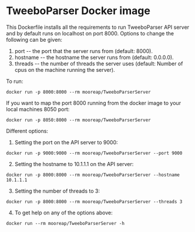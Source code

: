 # TweeboParser Docker image

This Dockerfile installs all the requirements to run TweeboParser API server and by default runs on localhost on port 8000. Options to change the following can be given:
1. port -- the port that the server runs from (default: 8000).
2. hostname -- the hostname the server runs from (default: 0.0.0.0).
3. threads -- the number of threads the server uses (default: Number of cpus on the machine running the server).

To run:
```
docker run -p 8000:8000 --rm mooreap/TweeboParserServer
```
If you want to map the port 8000 running from the docker image to your local machines 8050 port:
```
docker run -p 8050:8000 --rm mooreap/TweeboParserServer
```
Different options:
1. Setting the port on the API server to 9000:
```
docker run -p 9000:9000 --rm mooreap/TweeboParserServer --port 9000
```
2. Setting the hostname to 10.1.1.1 on the API server:
```
docker run -p 8000:8000 --rm mooreap/TweeboParserServer --hostname 10.1.1.1
```
3. Setting the number of threads to 3:
```
docker run -p 8000:8000 --rm mooreap/TweeboParserServer --threads 3
```
4. To get help on any of the options above:
```
docker run --rm mooreap/TweeboParserServer -h
```

